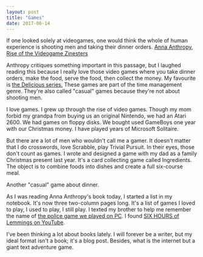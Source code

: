 ```yaml
---
layout: post
title: "Games"
date: 2017-06-14
---
```


If one looked solely at videogames, one would think the whole of human experience is shooting men and taking their dinner orders.</blockquote>
<a href="http://www.indiebound.org/book/9781609803728">Anna Anthropy, Rise of the Videogame Zinesters</a>

Anthropy critiques something important in this passage, but I laughed reading this because I really love those video games where you take dinner orders, make the food, serve the food, then collect the money. My favourite is <a href="http://deliciousemily.com">the Delicious series.</a> These games are part of the time management genre. They're also called "casual" games because they're not about shooting men.

I love games. I grew up through the rise of video games. Though my mom forbid my grandpa from buying us an original Nintendo, we had an Atari 2600. We had games on floppy disks. We bought used GameBoys one year with our Christmas money. I have played years of Microsoft Solitaire.

But there are a lot of men who wouldn't call me a gamer. It doesn't matter that I do crosswords, love Scrabble, play Trivial Pursuit. In their eyes, those don't count as games. I wrote and designed a game with my dad as a family Christmas present last year. It's a card collecting game called Ingredients. The object is to combine foods into dishes and create a full six-course meal.

Another "casual" game about dinner.

As I was reading Anna Anthropy's book today, I started a list in my notebook. It's now three two-column pages long. It's a list of games I loved to play, I used to play, I still play. I texted my brother to help me remember the name of <a href="https://en.wikipedia.org/wiki/Blue_Force">the police game we played on PC</a>. I found <a href="https://www.youtube.com/watch?v=xIuxB1oR2WQ">SIX HOURS of Lemmings on YouTube</a>.

I've been thinking a lot about books lately. I will forever be a writer, but my ideal format isn't a book; it's a blog post. Besides, what is the internet but a giant text adventure game.
